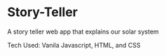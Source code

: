 # Story-Teller
A story teller web app that explains our solar system 

Tech Used: Vanila Javascript, HTML, and CSS
